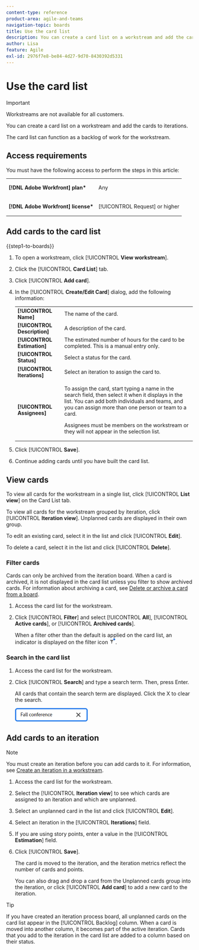```yaml
---
content-type: reference
product-area: agile-and-teams
navigation-topic: boards
title: Use the card list
description: You can create a card list on a workstream and add the cards to iterations.
author: Lisa
feature: Agile
exl-id: 2976f7e8-be84-4d27-9d70-8430392d5331
---
```

# Use the card list

>[!IMPORTANT]
>
>Workstreams are not available for all customers.

You can create a card list on a workstream and add the cards to iterations.

The card list can function as a backlog of work for the workstream.

## Access requirements

You must have the following access to perform the steps in this article:

<table style="table-layout:auto"> 
 <col> 
 </col> 
 <col> 
 </col> 
 <tbody> 
  <tr> 
   <td role="rowheader"><strong>[!DNL Adobe Workfront] plan*</strong></td> 
   <td> <p>Any</p> </td> 
  </tr> 
  <tr> 
   <td role="rowheader"><strong>[!DNL Adobe Workfront] license*</strong></td> 
   <td> <p>[!UICONTROL Request] or higher</p> </td> 
  </tr> 
 </tbody> 
</table>

## Add cards to the card list

{{step1-to-boards}}

1. To open a workstream, click [!UICONTROL **View workstream**].
1. Click the [!UICONTROL **Card List**] tab.
1. Click [!UICONTROL **Add card**].
1. In the [!UICONTROL **Create/Edit Card**] dialog, add the following information:

   <table style="table-layout:auto"> 
    <tbody> 
     <tr> 
      <td><strong>[!UICONTROL Name]</strong></td> 
      <td>The name of the card.</td> 
     </tr> 
     <tr> 
      <td><strong>[!UICONTROL Description]</strong></td> 
      <td>A description of the card.</td> 
     </tr>
     <tr> 
      <td><strong>[!UICONTROL Estimation]</strong></td> 
      <td>The estimated number of hours for the card to be completed. This is a manual entry only.</td> 
     </tr>
     <tr> 
      <td><strong>[!UICONTROL Status]</strong></td> 
      <td>Select a status for the card.</td> 
     </tr>
     <tr> 
      <td><strong>[!UICONTROL Iterations]</strong></td> 
      <td>Select an iteration to assign the card to.</td> 
     </tr>
     <tr> 
      <td><strong>[!UICONTROL Assignees]</strong></td> 
      <td><p>To assign the card, start typing a name in the search field, then select it when it displays in the list. You can add both individuals and teams, and you can assign more than one person or team to a card.</p><p>Assignees must be members on the workstream or they will not appear in the selection list.</p></td> 
     </tr>
    </tbody> 
   </table>

1. Click [!UICONTROL **Save**].
1. Continue adding cards until you have built the card list.

## View cards

To view all cards for the workstream in a single list, click [!UICONTROL **List view**] on the Card List tab.

To view all cards for the workstream grouped by iteration, click [!UICONTROL **Iteration view**]. Unplanned cards are displayed in their own group.

To edit an existing card, select it in the list and click [!UICONTROL **Edit**].

To delete a card, select it in the list and click [!UICONTROL **Delete**].

### Filter cards

Cards can only be archived from the iteration board. When a card is archived, it is not displayed in the card list unless you filter to show archived cards. For information about archiving a card, see [Delete or archive a card from a board](/help/quicksilver/agile/get-started-with-boards/delete-board-items.md).

1. Access the card list for the workstream.
1. Click [!UICONTROL **Filter**] and select [!UICONTROL **All**], [!UICONTROL **Active cards**], or [!UICONTROL **Archived cards**].

   When a filter other than the default is applied on the card list, an indicator is displayed on the filter icon ![Filter applied](assets/boards-filterapplied-30x30.png).

### Search in the card list

1. Access the card list for the workstream.
1. Click [!UICONTROL **Search**] and type a search term. Then, press Enter.

   All cards that contain the search term are displayed.
   Click the X to clear the search.

   ![Search for cards in a board](assets/boards-searchbox.png)

## Add cards to an iteration

>[!NOTE]
>
>You must create an iteration before you can add cards to it. For information, see [Create an iteration in a workstream](/help/quicksilver/agile/use-boards-agile-planning-tools/create-an-iteration-in-workstream.md).

1. Access the card list for the workstream.
1. Select the [!UICONTROL **Iteration view**] to see which cards are assigned to an iteration and which are unplanned.
1. Select an unplanned card in the list and click [!UICONTROL **Edit**].
1. Select an iteration in the [!UICONTROL **Iterations**] field.
1. If you are using story points, enter a value in the [!UICONTROL **Estimation**] field.
1. Click [!UICONTROL **Save**].

   The card is moved to the iteration, and the iteration metrics reflect the number of cards and points.

   You can also drag and drop a card from the Unplanned cards group into the iteration, or click [!UICONTROL **Add card**] to add a new card to the iteration.

>[!TIP]
>
>If you have created an iteration process board, all unplanned cards on the card list appear in the [!UICONTROL Backlog] column. When a card is moved into another column, it becomes part of the active iteration. Cards that you add to the iteration in the card list are added to a column based on their status.
